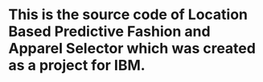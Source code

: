 # This is the source code of Location Based Predictive Fashion and Apparel Selector which was created as a project for IBM.
